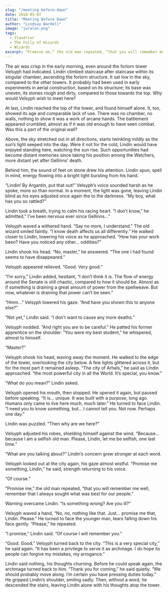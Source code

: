 ```yaml
---
slug: "/meeting-before-dawn"
date: 2018-05-07
title: "Meeting Before Dawn"
author: "Lindsay Wardell"
image: "juralen.png"
tags:
  - Ilandrior
  - The Folly of Wizards
  - Wizards
excerpt: “Promise me,” the old man repeated, “that you will remember me well, remember that I always sought what was best for our people.”
---
```

The air was crisp in the early morning, even around the forlorn tower Velsyph had indicated. Lindin climbed staircase after staircase within its singular chamber, ascending the forlorn structure. It sat low in the sky, compared to the other towers. It probably had been used in early experiments in aerial construction, based on its structure; its base was uneven, its stones rough and dirty, compared to those towards the top. Why would Velsyph wish to meet here?

At last, Lindin reached the top of the tower, and found himself alone. It, too, showed its age and comparable lack of use. There was no chamber, no walls, nothing to show it was a work of arcane hands. The battlement appeared crumbled, almost as if it was old enough to have seen combat. Was this a part of the original wall?

Above, the sky stretched out in all directions, starts twinkling mildly as the sun’s light seeped into the day. Were it not for the cold, Lindin would have enjoyed standing here, watching the sun rise. Such opportunities had become distant memories since taking his position among the Watchers, more distant yet after Gellinns’ death.

Behind him, the sound of feet on stone drew his attention. Lindin spun, spell in mind, energy flowing into a bright light bursting from his hand.

“Lindin! By Argantin, put that out!” Velsyph’s voice sounded harsh as he spoke, more so than normal. In a moment, the light was gone, leaving Lindin blind as his eyes adjusted once again the to the darkness. “My boy, what has you so rattled?”

Lindin took a breath, trying to calm his racing heart. “I don’t know,” he admitted,” I’ve been nervous ever since Gellinns…”

Velsyph waved a withered hand. “Say no more, I understand.” The old wizard smiled faintly. “I know death affects us all differently.” He walked closer to Lindin, lowering his voice as he approached. “How has your work been? Have you noticed any other… oddities?”

Lindin shook his head. “No, master,” he answered. “The one I had found seems to have disappeared.”

Velsyph appeared relieved. “Good. Very good.”

“I’m sorry,” Lindin added, hesitant, “I don’t think it is. The flow of energy around the Senate is still chaotic, compared to how it should be. Almost as if something is draining a great amount of power from the spellweave. But now, whatever is draining that power can’t be seen.”

“Hmm…” Velsyph lowered his gaze. “And have you shown this to anyone else?”

“Not yet,” Lindin said. “I don’t want to cause any more deaths.”

Velsyph nodded. “And right you are to be careful.” He patted his former apprentice on the shoulder. “You were my best student,” he whispered, almost to himself.

“Master?”

Velsyph shook his head, waving away the moment. He walked to the edge of the tower, overlooking the city below. A few lights glittered across it, but for the most part it remained asleep. “The city of Arhals,” he said as Lindin approached. “the most powerful city in all the World. It’s special, you know.”

“What do you mean?” Lindin asked.

Velsyph opened his mouth, then stopped. He opened it again, but paused before speaking. “It is… unique. It was built with a purpose, long ago. Humans only came to live here much, much later.” He turned to face Lindin. “I need you to know something, but… I cannot tell you. Not now. Perhaps one day.”

Lindin was puzzled. “Then why are we here?”

Velsyph adjusted his robes, shielding himself against the wind. “Because… because I am a selfish old man. Please, Lindin, let me be selfish, one last time.”

“What are you talking about?” Lindin’s concern grew stronger at each word.

Velsyph looked out at the city again, his gaze almost wistful. “Promise me something, Lindin,” he said, strength returning to his voice.

“Of course.”

“Promise me,” the old man repeated, “that you will remember me well, remember that I always sought what was best for our people.”

Warning overcame Lindin. “Is something wrong? Are you ill?”

Velsyph waved a hand, “No, no, nothing like that. Just… promise me that, Lindin. Please.” He turned to face the younger man, tears falling down his face gently. “Please,” he repeated.

“I promise,” Lindin said. “Of course I will remember you.”

“Good. Good.” Velsyph turned back to the city. “This is a very special city,” he said again. “It has been a privilege to serve it as archmage. I do hope its people can forgive my mistakes, my arrogance.”

Lindin said nothing, his thoughts churning. Before he could speak again, the archmage turned back to him. “Thank you for coming,” he said quietly. “We should probably move along. I’m certain you have pressing duties today.” He gripped Lindin’s shoulder, smiling sadly. Then, without a word, he descended the stairs, leaving Lindin alone with his thoughts atop the tower.